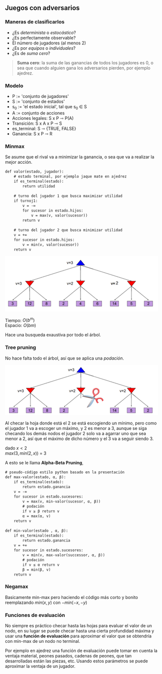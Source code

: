 ## Juegos con adversarios

### Maneras de clasificarlos

* ¿Es *determinista* o *estocástico*?
* ¿Es perfectamente observable?
* El número de jugadores (al menos 2)
* ¿Es por *equipos* o *individuales*?
* ¿Es de *suma cero*?
> **Suma cero**: la suma de las ganancias de todos los jugadores es 0, o sea que cuando alguien gana los adversarios pierden, por ejemplo ajedrez.

### Modelo
* P := 'conjunto de jugadores' 
* S := 'conjunto de estados'
* s<sub>0</sub> := 'el estado inicial', tal que s<sub>0</sub> ∈ S
* A := conjunto de acciones
* Acciones legales: S x P ⇾ P(A)
* Transición: S x A x P ⇾ S
* es_terminal: S ⇾ {TRUE, FALSE}
* Ganancia: S x P ⇾ R

### Minmax
Se asume que el rival va  a minimizar la ganancia, o sea que va a realizar la mejor acción.
```
def valor(estado, jugador):
	# estado terminal, por ejemplo jaque mate en ajedrez
	if es_terminal(estado): 
		return utilidad

	# turno del jugador 1 que busca maximizar utilidad
	if turnoj1:
		v = -∞	
		for sucesor in estado.hijos:
			v = max(v, valor(sucesor))
		return v
		
	# turno del jugador 2 que busca minimizar utilidad
	v = +∞	
	for sucesor in estado.hijos:
		v = min(v, valor(sucesor))
	return v	
```
![](../imagenes/juegos/minmax.png)

Tiempo: $O(b^m)$  
Espacio: $O(bm)$

Hace una busqueda exaustiva por todo el árbol.

### Tree pruning
No hace falta todo el árbol, así que se aplica una *podación*.

![](../imagenes/juegos/pruning.png)

Al checar la hoja donde está el 2 se está escogiendo un mínimo, pero como el jugador 1 va a escoger un máximo, y 2 es menor a 3, aunque se siga checando los demás nodos el jugador 2 solo va a agarrar uno que sea menor a 2, así que el máximo de dicho número y el 3 va a seguir siendo 3.  

dado $x<2$  
$max(3, min(2, x))$ = 3

A esto se le llama **Alpha-Beta Pruning**,

```
# pseudo-código estilo python basado en la presentación
def max-valor(estado, α, β):
	if es_terminal(estado):
		return estado.ganancia
	v = -∞
	for sucesor in estado.sucesores:
		v = max(v, min-valor(sucesor, α, β))
		# podación
		if v ≥ β return v
		α = max(α, v)
	return v

def min-valor(estado , α, β):
	if es_terminal(estado):
		return estado.ganancia
	v = +∞
	for sucesor in estado.sucesores:
		v = min(v, max-valor(successor, α, β))
		# podación
		if v ≤ α return v
		β = min(β, v)
	return v
```

### Negamax
Basicamente min-max pero haciendo el código más corto y bonito reemplazando $min(x,y)$ con $-min(-x,-y)$

### Funciones de evaluación
No siempre es práctico checar hasta las hojas para evaluar el valor de un nodo, en su lugar se puede checar hasta una cierta profundidad máxima y usar una **función de evaluación** para aproximar el valor que se obtendría con min-max de un nodo no terminal.

Por ejemplo en ajedrez una función de evaluación puede tomar en cuenta la ventaja material, peones pasados, cadenas de peones, que tan desarrolladas están las piezas, etc. Usando estos parámetros se puede aproximar la ventaja de un jugador.